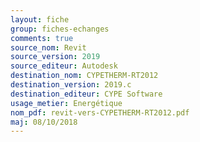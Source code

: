 ```yaml
---
layout: fiche
group: fiches-echanges
comments: true
source_nom: Revit
source_version: 2019
source_editeur: Autodesk
destination_nom: CYPETHERM-RT2012
destination_version: 2019.c
destination_editeur: CYPE Software
usage_metier: Energétique
nom_pdf: revit-vers-CYPETHERM-RT2012.pdf
maj: 08/10/2018
---
```

